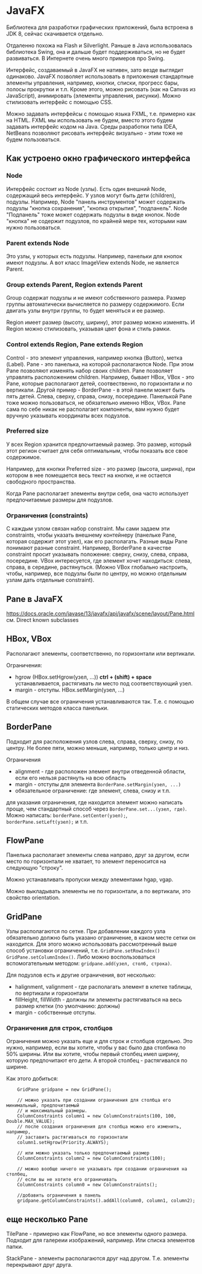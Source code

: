 # JavaFX

Библиотека для разработки графических приложений, была встроена в JDK 8, сейчас скачивается
отдельно.

Отдаленно похожа на Flash и Silverlight.
Раньше в Java использовалась библиотека Swing, она и дальше будет
поддерживаться, но не будет развиваться. В Интернете очень много
примеров про Swing.

Интерфейс, создаваемый в JavaFX не нативен, зато везде выглядит одинаково.
JavaFX позволяет использовать в приложения стандартные элементы
управления, например, кнопки, списки, прогресс бары, полосы прокрутки
и т.п. Кроме этого, можно рисовать (как на Canvas из JavaScript),
анимировать (элементы управления, рисунки). Можно стилизовать интерфейс
с помощью CSS.

Можно задавать интерфейсы с помощью языка FXML, т.е. примерно
как на HTML. FXML мы использовать не будем, вместо этого будем
задавать интерфейс кодом на Java.
Среды разработки типа IDEA, NetBeans позволяют рисовать интерфейс
визуально - этим тоже не будем пользоваться.

## Как устроено окно графического интерфейса

### Node
Интерфейс состоит из Node (узлы). Есть один внешний Node, содержащий
весь интерфейс. У узлов могут быть дети (children), подузлы.
Например, Node "панель инструментов" может содержать подузлы
"кнопка сохранения", "кнопка открытия", "подпанель". Node "Подпанель"
тоже может содержать подузлы в виде кнопок. Node "кнопка" не содержит
подузлов, по крайней мере тех, которыми нам нужно пользоваться.

### Parent extends Node
Это узлы, у которых есть подузлы. Например, панельки для кнопок имеют подузлы.
А вот класс ImageView extends Node, не является Parent.

### Group extends Parent, Region extends Parent
Group содержат подузлы и не имеют собственного размера. Размер
группы автоматически вычисляется по размеру содержимого. Если двигать
узлы внутри группы, то будет меняться и ее размер.

Region имеет размер (высоту, ширину), этот размер можно изменять.
И Region можно стилизовать, указывая цвет фона и стиль рамки.

### Control extends Region, Pane extends Region
Control - это элемент управления, например кнопка (Button), метка
(Label).
Pane - это панелька, на которой располагаются Node. При этом
Pane позволяют изменять набор своих children. Pane позволяет
управлять расположением children.
Например, бывает HBox, VBox - это Pane, которые располагают детей,
соотвественно, по горизонтали и по вертикали. Другой пример - 
BorderPane - в этой панели может быть пять детей. Слева, сверху,
справа, снизу, посередине.
Панелькой Pane тоже можно пользоваться, не обязательно именно
HBox, VBox. Pane сама по себе никак не располагает компоненты,
вам нужно будет вручную указывать координаты всех подузлов.

### Preferred size
У всех Region хранится предпочитаемый размер. Это размер, который
этот регион считает для себя оптимальным, чтобы показать все свое
содержимое.

Например, для кнопки Preferred size - это размер (высота, ширина),
при котором в нее помещается весь текст на кнопке, и не остается
свободного пространства.

Когда Pane располагает элементы внутри себя, она часто использует
предпочитаемые размеры для подузлов.

### Ограничения (constraints)
С каждым узлом связан набор constraint. Мы сами задаем эти
constraints, чтобы указать внешнему контейнеру (панельке Pane, которая
содержит этот узел), как его располагать. Разные виды Pane
понимают разные constraint.
Например, BorderPane в качестве constraint просит указывать положение:
сверху, снизу, слева, справа, посередине.
VBox интересуется, где элемент хочет находиться: слева, справа,
в середине, растянуться. (Можно VBox глобально настроить,
чтобы, например, все подузлы были по центру, но можно отдельным
узлам дать отдельные constraint).

## Pane в JavaFX

https://docs.oracle.com/javase/13/javafx/api/javafx/scene/layout/Pane.html
см. Direct known subclasses

## HBox, VBox
Располагают элементы, соответственно, по горизонтали или вертикали.

Ограничения:
* hgrow (HBox.setHgrow(узел, ...))
  __ctrl + (shift) + space__
  устанавливается, растягивать ли
  место под соответствующий узел.
* margin - отступы.
  HBox.setMargin(узел, ...)  
  
В общем случае все ограничения устанавливаются так. Т.е. с помощью статических методов класса панельки.

## BorderPane

Подходит для расположения узлов
слева, справа, сверху, снизу,
по центру. Не более пяти, можно
меньше, например, только центр
и низ.

Ограничения

* alignment - где расположен элемент
  внутри отведенной области, если
  его нельзя растянуть на всю область
* margin - отступы для элемента
  `BorderPane.setMargin(узел, ...)`
* обязательное ограничение:
  где элемент, слева, снизу и т.п.
  
для указания ограничения, где находится элемент можно написать проще, чем стандартный способ
через `BorderPane.set...(узел, где)`. Можно написать: `borderPane.setCenter(узел);`,
`borderPane.setLeft(узел);` и т.п.

## FlowPane
Панелька располагает элементы слева направо, друг за другом, если место по горизонтали не хватает,
то элемент переносится на следующую "строку".

Можно устанавливать пропуски между элементами hgap, vgap.

Можно выкладывать элементы не по горизонтали, а по вертикали, это свойство orientation.

## GridPane
Узлы располагаются по сетке.
При добавлении каждого узла
обязательно должно быть указано
ограничение, в каком месте
сетки он находится. Для этого
можно использовать рассмотренный выше способ установки ограничений,
т.е. `GridPane.setRowIndex()`
`GridPane.setColumnIndex()`. Либо можно воспользоваться вспомогательным методом:
`gridpane.add(узел, столб, строка)`.

Для подузлов есть и другие ограничения, вот несколько:
* halignment, valignment -
  где располагать элемент в клетке
  таблицы, по вертикали и горизонтали
* fillHeight, fillWidth - должны ли элементы растягиваться на весь размер клетки
(по умолчанию: должны)
* margin - собственные отступы.

### Ограничения для строк, столбцов
Ограничения можно указать
еще и для строк и столбцов
отдельно. Это нужно, например,
если вы хотите, чтобы у вас
было два столбика по 50% ширины.
Или вы хотите, чтобы первый
столбец имел ширину, которую
предпочитают его дети. А второй
столбец - растягивался по ширине.

Как этого добиться:
```
    GridPane gridpane = new GridPane();

    // можно указать при создании ограничения для столбца его минимальный, предпочитаемый
    // и максимальный размеры.
    ColumnConstraints column1 = new ColumnConstraints(100, 100, Double.MAX_VALUE);
    // после создания ограничения для столбца можно его изменить, например,
    // заставить растягиваться по горизонтали
    column1.setHgrow(Priority.ALWAYS);

    // или можно указать только предпочитаемый размер
    ColumnConstraints column2 = new ColumnConstraints(100);

    // можно вообще ничего не указывать при создании ограничения на столбец,
    // если вы не хотите его ограничивать
    ColumnConstraints column0 = new ColumnConstraints();

    //добавить ограничения в панель
    gridpane.getColumnConstraints().addAll(column0, column1, column2);
```    

## еще несколько Pane
TilePane - примерно как FlowPane,
но все элементы одного размера.
Подходит для галереии изображений,
например. Или списка элементов
папки.

StackPane - элементы располагаются
друг над другом. Т.е. элементы
перекрывают друг друга.

























